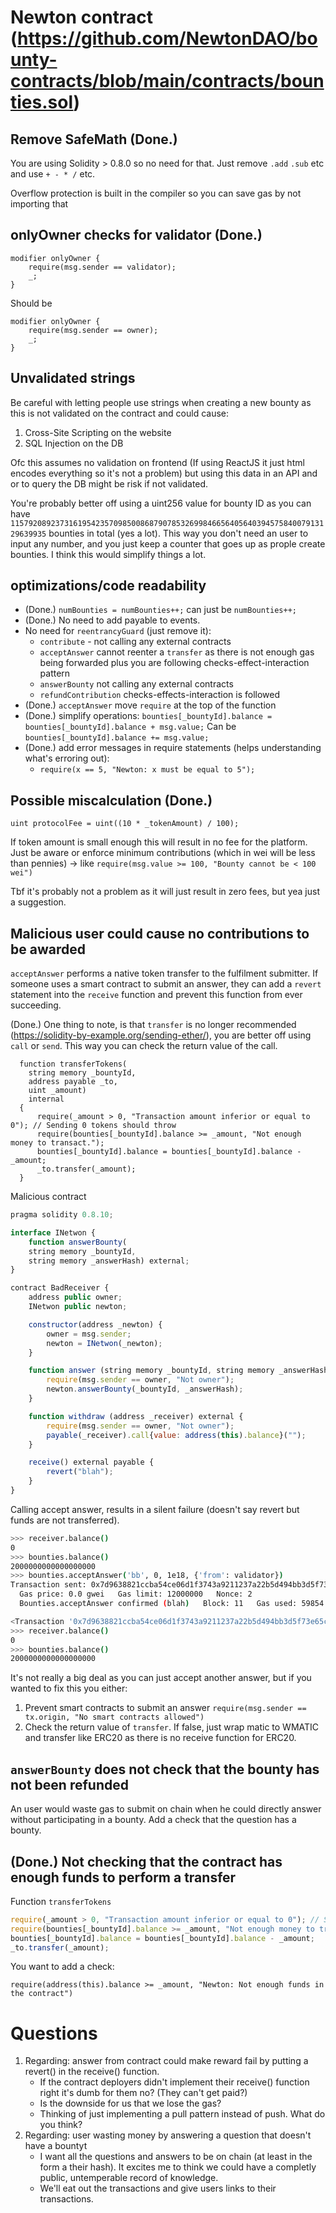 # Newton contract (https://github.com/NewtonDAO/bounty-contracts/blob/main/contracts/bounties.sol)
 
## Remove SafeMath (Done.)

You are using Solidity > 0.8.0 so no need for that. Just remove `.add` `.sub` etc and use `+ - * /` etc.

Overflow protection is built in the compiler so you can save gas by not importing that

## onlyOwner checks for validator (Done.)

```
modifier onlyOwner {
	require(msg.sender == validator);
	_;
}
```

Should be 

```
modifier onlyOwner {
	require(msg.sender == owner);
	_;
}
```

## Unvalidated strings

Be careful with letting people use strings when creating a new bounty as this is not validated on the contract and could cause:

1. Cross-Site Scripting on the website 
2. SQL Injection on the DB 

Ofc this assumes no validation on frontend (If using ReactJS it just html encodes everything so it's not a problem) but using this data in an API and or to query the DB might be risk if not validated. 

You're probably better off using a uint256 value for bounty ID as you can have `115792089237316195423570985008687907853269984665640564039457584007913129639935` bounties in total (yes a lot). This way you don't need an user to input any number, and you just keep a counter that goes up as prople create bounties. I think this would simplify things a lot.

## optimizations/code readability

* (Done.) `numBounties = numBounties++;` can just be `numBounties++;`
* (Done.) No need to add payable to events. 
* No need for `reentrancyGuard` (just remove it):
	-  `contribute` - not calling any external contracts
	-  `acceptAnswer` cannot reenter a `transfer` as there is not enough gas being forwarded plus you are following checks-effect-interaction pattern 
	-  `answerBounty` not calling any external contracts
	-  `refundContribution` checks-effects-interaction is followed 
* (Done.) `acceptAnswer` move `require` at the top of the function 
* (Done.) simplify operations:
	`bounties[_bountyId].balance = bounties[_bountyId].balance + msg.value;`
	Can be `bounties[_bountyId].balance += msg.value;`
* (Done.) add error messages in require statements (helps understanding what's erroring out):
	- `require(x == 5, "Newton: x must be equal to 5");`

## Possible miscalculation (Done.)

`uint protocolFee = uint((10 * _tokenAmount) / 100);`

If token amount is small enough this will result in no fee for the platform. Just be aware or enforce minimum contributions (which in wei will be less than pennies) -> like `require(msg.value >= 100, "Bounty cannot be < 100 wei")`

Tbf it's probably not a problem as it will just result in zero fees, but yea just a suggestion.

## Malicious user could cause no contributions to be awarded

`acceptAnswer` performs a native token transfer to the fulfilment submitter. If someone uses a smart contract to submit an answer, they can add a `revert` statement into the `receive` function and prevent this function from ever succeeding. 

(Done.) One thing to note, is that `transfer` is no longer recommended (https://solidity-by-example.org/sending-ether/), you are better off using `call` or `send`. This way you can check the return value of the call. 

```
  function transferTokens(
    string memory _bountyId,
    address payable _to,
    uint _amount)
    internal
  {
      require(_amount > 0, "Transaction amount inferior or equal to 0"); // Sending 0 tokens should throw
      require(bounties[_bountyId].balance >= _amount, "Not enough money to transact.");
      bounties[_bountyId].balance = bounties[_bountyId].balance - _amount;
      _to.transfer(_amount);
  }
```
 

Malicious contract

```javascript
pragma solidity 0.8.10;

interface INetwon {
    function answerBounty(
    string memory _bountyId,
    string memory _answerHash) external;
}

contract BadReceiver {
    address public owner;
    INetwon public newton;

    constructor(address _newton) {
        owner = msg.sender;
        newton = INetwon(_newton);
    }

    function answer (string memory _bountyId, string memory _answerHash) external {
        require(msg.sender == owner, "Not owner");
        newton.answerBounty(_bountyId, _answerHash);
    }

    function withdraw (address _receiver) external {
        require(msg.sender == owner, "Not owner");
        payable(_receiver).call{value: address(this).balance}("");
    }

    receive() external payable {
        revert("blah");
    }
}
```

Calling accept answer, results in a silent failure (doesn't say revert but funds are not transferred).

```bash
>>> receiver.balance()
0
>>> bounties.balance()
2000000000000000000
>>> bounties.acceptAnswer('bb', 0, 1e18, {'from': validator})
Transaction sent: 0x7d9638821ccba54ce06d1f3743a9211237a22b5d494bb3d5f73e65c4cca1d50e
  Gas price: 0.0 gwei   Gas limit: 12000000   Nonce: 2
  Bounties.acceptAnswer confirmed (blah)   Block: 11   Gas used: 59854 (0.50%)

<Transaction '0x7d9638821ccba54ce06d1f3743a9211237a22b5d494bb3d5f73e65c4cca1d50e'>
>>> receiver.balance()
0
>>> bounties.balance()
2000000000000000000
```

It's not really a big deal as you can just accept another answer, but if you wanted to fix this you either:

1. Prevent smart contracts to submit an answer `require(msg.sender == tx.origin, "No smart contracts allowed")`
2. Check the return value of `transfer`. If false, just wrap matic to WMATIC and transfer like ERC20 as there is no receive function for ERC20.

## `answerBounty` does not check that the bounty has not been refunded

An user would waste gas to submit on chain when he could directly answer without participating in a bounty. Add a check that the question has a bounty.


## (Done.) Not checking that the contract has enough funds to perform a transfer

Function `transferTokens`

```javascript
require(_amount > 0, "Transaction amount inferior or equal to 0"); // Sending 0 tokens should throw
require(bounties[_bountyId].balance >= _amount, "Not enough money to transact.");
bounties[_bountyId].balance = bounties[_bountyId].balance - _amount;
_to.transfer(_amount);
```

You want to add a check:

`require(address(this).balance >= _amount, "Newton: Not enough funds in the contract")`

# Questions
1. Regarding: answer from contract could make reward fail by putting a revert() in the receive() function.
    - If the contract deployers didn't implement their receive() function right it's dumb for them no? (They can't get paid?)
    - Is the downside for us that we lose the gas?
    - Thinking of just implementing a pull pattern instead of push. What do you think?
2. Regarding: user wasting money by answering a question that doesn't have a bountyt
    - I want all the questions and answers to be on chain (at least in the form a their hash). It excites me to think we could have a completly public, untemperable record of knowledge. 
    - We'll eat out the transactions and give users links to their transactions.
